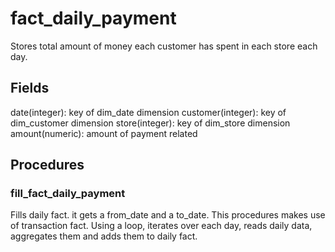 # fact_daily_payment
Stores total amount of money each customer has spent in each store each day.

## Fields
date(integer): key of dim_date dimension
customer(integer): key of dim_customer dimension
store(integer): key of dim_store dimension
amount(numeric): amount of payment related 


## Procedures
### fill_fact_daily_payment
Fills daily fact. it gets a from_date and a to_date.
This procedures makes use of transaction fact. Using a loop, iterates over each day, reads daily data, aggregates them and adds them to daily fact.